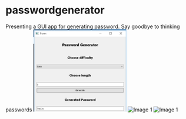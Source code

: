 # passwordgenerator
Presenting a GUI app for generating password.
Say goodbye to thinking passwords
<img width="50%" src="https://github.com/devesh0605/passwordgenerator/blob/master/Tset%20Case%201.png" alt="Image 1">
<img width="50%" src="https://github.com/devesh0605/passwordgenerator/blob/master/Tset%20Case%202.png" alt="Image 1">
<img width="50%" src="https://github.com/devesh0605/passwordgenerator/blob/master/Tset%20Case%203.png" alt="Image 1">



